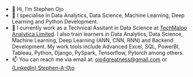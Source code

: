 - 👋 Hi, I’m Stephen Ojo
- 👀 I specialise in Data Analytics, Data Science, Machine Learning, Deep Learning and Python Development.
- 🌱 I currently work as a Technical Assitant in Data Science at [TechMaloo Analytica Limited](https://techmaloo.com/). I also train learners in Data Analytics, Data Science, Machine Learning, Deep Learning (ANN, CNN, RNN) and Backend Development. My work tools include Advanced Excel, SQL, PowerBI, Tableau, Python, Django, PySpark, Tensorflow, Pytorch among others.
- 📫 You can reach me via email at: ojo4greatness@gmail.com or [(LinkedIn) Stephen-A-Ojo](https://www.linkedin.com/in/stephen-a-ojo/)

<!---
ojo4greatness/ojo4greatness is a ✨ special ✨ repository because its `README.md` (this file) appears on your GitHub profile.
You can click the Preview link to take a look at your changes.
--->
